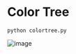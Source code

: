 # Color Tree

`python colortree.py`

![image](https://github.com/user-attachments/assets/4cea6dc7-ad23-4069-8581-6fbc10067f17)

